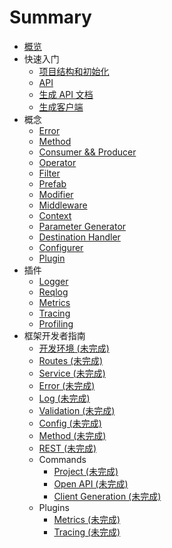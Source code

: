 # Summary

* [概览](README.md)
* 快速入门
  * [项目结构和初始化](guides/project.md)
  * [API](guides/api.md)
  * [生成 API 文档](guides/doc.md)
  * [生成客户端](guides/client.md)
* 概念
  * [Error](concepts/error.md)
  * [Method](concepts/method.md)
  * [Consumer && Producer](concepts/cp.md)
  * [Operator](concepts/operator.md)
  * [Filter](concepts/filter.md)
  * [Prefab](concepts/prefab.md)
  * [Modifier](concepts/modifier.md)
  * [Middleware](concepts/middleware.md)
  * [Context](concepts/context.md)
  * [Parameter Generator](concepts/source.md)
  * [Destination Handler](concepts/destination.md)
  * [Configurer](concepts/configurer.md)
  * [Plugin](concepts/plugin.md)
* 插件
  * [Logger](plugins/logger.md)
  * [Reqlog](plugins/reqlog.md)
  * [Metrics](plugins/metrics.md)
  * [Tracing](plugins/tracing.md)
  * [Profiling](plugins/profiling.md)
* 框架开发者指南
  * [开发环境 (未完成)](topics/env.md)
  * [Routes (未完成)](topics/routes.md)
  * [Service (未完成)](topics/service.md)
  * [Error (未完成)](topics/error.md)
  * [Log (未完成)](topics/log.md)
  * [Validation (未完成)](topics/validation.md)
  * [Config (未完成)](topics/config.md)
  * [Method (未完成)](topics/method.md)
  * [REST (未完成)](topics/rest.md)
  * Commands
    * [Project (未完成)](topics/project.md)
    * [Open API (未完成)](topics/openapi.md)
    * [Client Generation (未完成)](topics/generation.md)
  * Plugins
    * [Metrics (未完成)](topics/metrics.md)
    * [Tracing (未完成)](topics/tracing.md)
